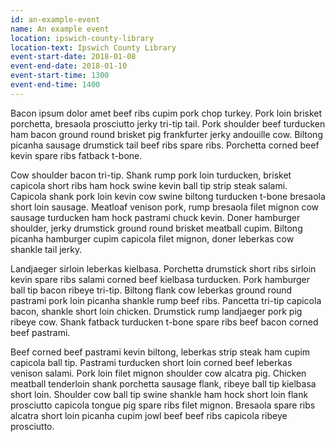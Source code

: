 ```yaml
---
id: an-example-event
name: An example event
location: ipswich-county-library
location-text: Ipswich County Library
event-start-date: 2018-01-08
event-end-date: 2018-01-10
event-start-time: 1300
event-end-time: 1400
---
```


Bacon ipsum dolor amet beef ribs cupim pork chop turkey. Pork loin brisket porchetta, bresaola prosciutto jerky tri-tip tail. Pork shoulder beef turducken ham bacon ground round brisket pig frankfurter jerky andouille cow. Biltong picanha sausage drumstick tail beef ribs spare ribs. Porchetta corned beef kevin spare ribs fatback t-bone.

Cow shoulder bacon tri-tip. Shank rump pork loin turducken, brisket capicola short ribs ham hock swine kevin ball tip strip steak salami. Capicola shank pork loin kevin cow swine biltong turducken t-bone bresaola short loin sausage. Meatloaf venison pork, rump bresaola filet mignon cow sausage turducken ham hock pastrami chuck kevin. Doner hamburger shoulder, jerky drumstick ground round brisket meatball cupim. Biltong picanha hamburger cupim capicola filet mignon, doner leberkas cow shankle tail jerky.

Landjaeger sirloin leberkas kielbasa. Porchetta drumstick short ribs sirloin kevin spare ribs salami corned beef kielbasa turducken. Pork hamburger ball tip bacon ribeye tri-tip. Biltong flank cow leberkas ground round pastrami pork loin picanha shankle rump beef ribs. Pancetta tri-tip capicola bacon, shankle short loin chicken. Drumstick rump landjaeger pork pig ribeye cow. Shank fatback turducken t-bone spare ribs beef bacon corned beef pastrami.

Beef corned beef pastrami kevin biltong, leberkas strip steak ham cupim capicola ball tip. Pastrami turducken short loin corned beef leberkas venison salami. Pork loin filet mignon shoulder cow alcatra pig. Chicken meatball tenderloin shank porchetta sausage flank, ribeye ball tip kielbasa short loin. Shoulder cow ball tip swine shankle ham hock short loin flank prosciutto capicola tongue pig spare ribs filet mignon. Bresaola spare ribs alcatra short loin picanha cupim jowl beef beef ribs capicola ribeye prosciutto.
